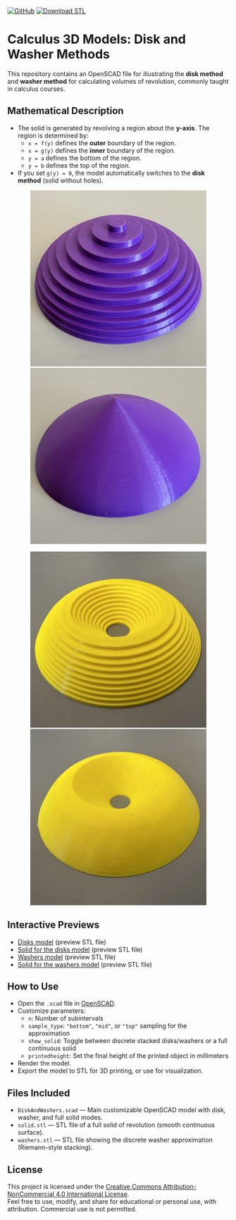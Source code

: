 [![GitHub](https://img.shields.io/badge/OpenSCAD-View%20Source-blue?logo=openscad)](https://github.com/divisbyzero/calculus-disks-and-washers/)
[![Download STL](https://img.shields.io/badge/Download-STL%20Files-orange?logo=3d-printing)](https://github.com/divisbyzero/calculus-disks-and-washers/releases)

# Calculus 3D Models: Disk and Washer Methods

This repository contains an OpenSCAD file for illustrating the **disk method** and **washer method** for calculating volumes of revolution, commonly taught in calculus courses.

## Mathematical Description

- The solid is generated by revolving a region about the **y-axis**. The region is determined by:
  - `x = f(y)` defines the **outer** boundary of the region.
  - `x = g(y)` defines the **inner** boundary of the region.
  - `y = a` defines the bottom of the region.
  - `y = b` defines the top of the region.
- If you set `g(y) = 0`, the model automatically switches to the **disk method** (solid without holes).


<p align="center">
  <img src="Disk.jpeg" alt="Disk model" width="400">
  <img src="DiskSolid.jpeg" alt="The solid for the disk model" width="400">
</p>
<p align="center">
  <img src="Washer.jpeg" alt="Washer model" width="400">
  <img src="WasherSolid.jpeg" alt="The solid for the washer model" width="400">
</p>

## Interactive Previews

- [Disks model](Disks.stl) (preview STL file)
- [Solid for the disks model](DisksSolid.stl) (preview STL file)
- [Washers model](Washers.stl) (preview STL file)
- [Solid for the washers model](WashersSolid.stl) (preview STL file)

## How to Use

- Open the `.scad` file in [OpenSCAD](https://openscad.org/).
- Customize parameters:
  - `n`: Number of subintervals
  - `sample_type`: `"bottom"`, `"mid"`, or `"top"` sampling for the approximation
  - `show_solid`: Toggle between discrete stacked disks/washers or a full continuous solid
  - `printedheight`: Set the final height of the printed object in millimeters
- Render the model.
- Export the model to STL for 3D printing, or use for visualization.

## Files Included

- `DiskAndWashers.scad` — Main customizable OpenSCAD model with disk, washer, and full solid modes.
- `solid.stl` — STL file of a full solid of revolution (smooth continuous surface).
- `washers.stl` — STL file showing the discrete washer approximation (Riemann-style stacking).

## License

This project is licensed under the [Creative Commons Attribution-NonCommercial 4.0 International License](https://creativecommons.org/licenses/by-nc/4.0/).  
Feel free to use, modify, and share for educational or personal use, with attribution. Commercial use is not permitted.

